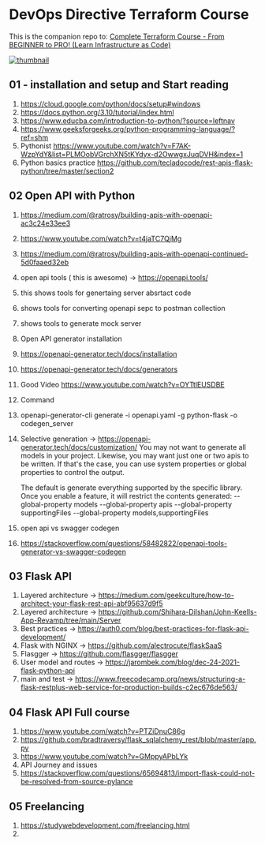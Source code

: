 # DevOps Directive Terraform Course

This is the companion repo to: [Complete Terraform Course - From BEGINNER to PRO! (Learn Infrastructure as Code)](https://www.youtube.com/watch?v=7xngnjfIlK4)

[![thumbnail](https://user-images.githubusercontent.com/1320389/154354937-98533608-2f42-44c1-8110-87f7e3f45085.jpeg)](https://www.youtube.com/watch?v=7xngnjfIlK4)

## 01 - installation and setup and Start reading

1. https://cloud.google.com/python/docs/setup#windows
2. https://docs.python.org/3.10/tutorial/index.html
4. https://www.educba.com/introduction-to-python/?source=leftnav
5. https://www.geeksforgeeks.org/python-programming-language/?ref=shm
6. Pythonist https://www.youtube.com/watch?v=F7AK-WzpYdY&list=PLMOobVGrchXN5tKYdyx-d2OwwgxJuqDVH&index=1
7. Python basics practice https://github.com/tecladocode/rest-apis-flask-python/tree/master/section2


## 02 Open API with Python

1. https://medium.com/@ratrosy/building-apis-with-openapi-ac3c24e33ee3
2. https://www.youtube.com/watch?v=t4jaTC7QjMg
3. https://medium.com/@ratrosy/building-apis-with-openapi-continued-5d0faaed32eb
4. open api tools ( this is awesome) -> https://openapi.tools/
  1. this shows tools for genertaing server absrtact code
  2. shows tools for converting openapi sepc to postman collection
  3. shows tools to generate mock server
6. Open API generator installation
  1. https://openapi-generator.tech/docs/installation
  2. https://openapi-generator.tech/docs/generators
7. Good Video https://www.youtube.com/watch?v=OYTtlEUSDBE
8. Command
  1. openapi-generator-cli generate -i openapi.yaml -g python-flask -o codegen_server
  2. Selective generation  -> https://openapi-generator.tech/docs/customization/
      You may not want to generate all models in your project. Likewise, you may want just one or two apis to be written. If that's the case, you can use system properties or global properties to control the output.

      The default is generate everything supported by the specific library. Once you enable a feature, it will restrict the contents generated:
      --global-property models
      --global-property apis
      --global-property supportingFiles
      --global-property models,supportingFiles
7. open api vs  swagger codegen
  1. https://stackoverflow.com/questions/58482822/openapi-tools-generator-vs-swagger-codegen

## 03 Flask API
1. Layered architecture -> https://medium.com/geekculture/how-to-architect-your-flask-rest-api-abf95637d9f5
2. Layered architecture -> https://github.com/Shihara-Dilshan/John-Keells-App-Revamp/tree/main/Server
3. Best practices -> https://auth0.com/blog/best-practices-for-flask-api-development/
4. Flask with NGINX -> https://github.com/alectrocute/flaskSaaS
5. Flasgger -> https://github.com/flasgger/flasgger
6. User model and routes -> https://jarombek.com/blog/dec-24-2021-flask-python-api
7. main and test -> https://www.freecodecamp.org/news/structuring-a-flask-restplus-web-service-for-production-builds-c2ec676de563/

## 04 Flask API Full course
1. https://www.youtube.com/watch?v=PTZiDnuC86g
  1. https://github.com/bradtraversy/flask_sqlalchemy_rest/blob/master/app.py
2. https://www.youtube.com/watch?v=GMppyAPbLYk
3. API Journey and issues
4.  https://stackoverflow.com/questions/65694813/import-flask-could-not-be-resolved-from-source-pylance

## 05 Freelancing
1. https://studywebdevelopment.com/freelancing.html
2. 

